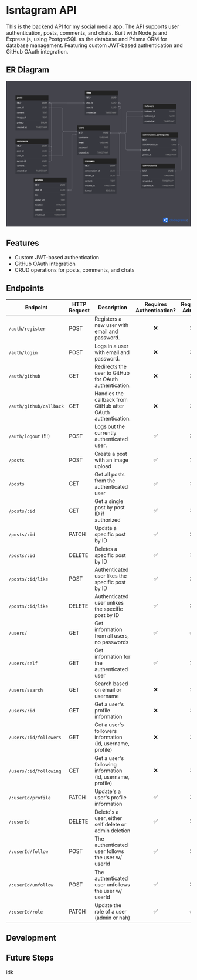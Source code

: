 # Isntagram API

This is the backend API for my social media app. The API supports user authentication, posts, comments, and chats. Built with Node.js and Express.js, using PostgreSQL as the database and Prisma ORM for database management. Featuring custom JWT-based authentication and GitHub OAuth integration.

## ER Diagram

![Project Architecture](assets/er_diagram.png)

## Features

- Custom JWT-based authentication
- GitHub OAuth integration
- CRUD operations for posts, comments, and chats

## Endpoints

| **Endpoint**            | **HTTP Request** | **Description**                                              | **Requires Authentication?** | **Requires Admin?** |
| ----------------------- | ---------------- | ------------------------------------------------------------ | :--------------------------: | :-----------------: |
| `/auth/register`        | POST             | Registers a new user with email and password.                |              ❌              |         ❌          |
| `/auth/login`           | POST             | Logs in a user with email and password.                      |              ❌              |         ❌          |
| `/auth/github`          | GET              | Redirects the user to GitHub for OAuth authentication.       |              ❌              |         ❌          |
| `/auth/github/callback` | GET              | Handles the callback from GitHub after OAuth authentication. |              ❌              |         ❌          |
| `/auth/logout` (!!!)    | POST             | Logs out the currently authenticated user.                   |              ✅              |         ❌          |
| `/posts`                | POST             | Create a post with an image upload                           |              ✅              |         ❌          |
| `/posts`                | GET              | Get all posts from the authenticated user                    |              ✅              |         ❌          |
| `/posts/:id`            | GET              | Get a single post by post ID if authorized                   |              ✅              |         ❌          |
| `/posts/:id `           | PATCH            | Update a specific post by ID                                 |              ✅              |         ❌          |
| `/posts/:id`            | DELETE           | Deletes a specific post by ID                                |              ✅              |         ❌          |
| `/posts/:id/like`       | POST             | Authenticated user likes the specific post by ID             |              ✅              |         ❌          |
| `/posts/:id/like`       | DELETE           | Authenticated user unlikes the specific post by ID           |              ✅              |         ❌          |
| `/users/`               | GET              | Get information from all users, no passwords                 |              ✅              |         ✅          |
| `/users/self`           | GET              | Get information for the authenticated user                   |              ✅              |         ❌          |
| `/users/search`         | GET              | Search based on email or username                            |              ❌              |         ❌          |
| `/users/:id`            | GET              | Get a user's profile information                             |              ❌              |         ❌          |
| `/users/:id/followers`  | GET              | Get a user's followers information (id, username, profile)   |              ❌              |         ❌          |
| `/users/:id/following`  | GET              | Get a user's following information (id, username, profile)   |              ❌              |         ❌          |
| `/:userId/profile`      | PATCH            | Update's a user's profile information                        |              ✅              |         ❌          |
| `/:userId`              | DELETE           | Delete's a user, either self delete or admin deletion        |              ✅              |         ❌          |
| `/:userId/follow`       | POST             | The authenticated user follows the user w/ userId            |              ✅              |         ❌          |
| `/:userId/unfollow`     | POST             | The authenticated user unfollows the user w/ userId          |              ✅              |         ❌          |
| `/:userId/role`         | PATCH            | Update the role of a user (admin or nah)                     |              ✅              |         ✅          |

## Development

## Future Steps

idk

